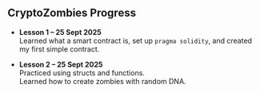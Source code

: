 ## CryptoZombies Progress

- **Lesson 1 – 25 Sept 2025**  
  Learned what a smart contract is, set up `pragma solidity`, and created my first simple contract.

- **Lesson 2 – 25 Sept 2025**  
  Practiced using structs and functions.  
  Learned how to create zombies with random DNA.